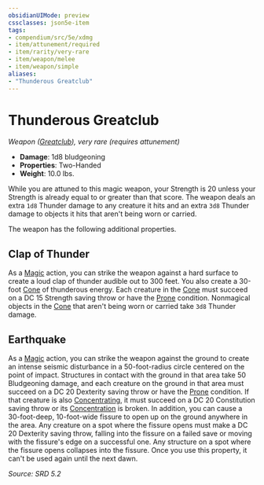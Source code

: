 ```yaml
---
obsidianUIMode: preview
cssclasses: json5e-item
tags:
- compendium/src/5e/xdmg
- item/attunement/required
- item/rarity/very-rare
- item/weapon/melee
- item/weapon/simple
aliases: 
- "Thunderous Greatclub"
---
```

# Thunderous Greatclub
*Weapon ([Greatclub](greatclub-xphb.md)), very rare (requires attunement)*  

- **Damage**: 1d8 bludgeoning
- **Properties**: Two-Handed
- **Weight**: 10.0 lbs.

While you are attuned to this magic weapon, your Strength is 20 unless your Strength is already equal to or greater than that score. The weapon deals an extra `1d8` Thunder damage to any creature it hits and an extra `3d8` Thunder damage to objects it hits that aren't being worn or carried.

The weapon has the following additional properties.

## Clap of Thunder

As a [Magic](actions.md#Magic) action, you can strike the weapon against a hard surface to create a loud clap of thunder audible out to 300 feet. You also create a 30-foot [Cone](cone-area-of-effect-xphb.md) of thunderous energy. Each creature in the [Cone](cone-area-of-effect-xphb.md) must succeed on a DC 15 Strength saving throw or have the [Prone](conditions.md#Prone) condition. Nonmagical objects in the [Cone](cone-area-of-effect-xphb.md) that aren't being worn or carried take `3d8` Thunder damage.

## Earthquake

As a [Magic](actions.md#Magic) action, you can strike the weapon against the ground to create an intense seismic disturbance in a 50-foot-radius circle centered on the point of impact. Structures in contact with the ground in that area take 50 Bludgeoning damage, and each creature on the ground in that area must succeed on a DC 20 Dexterity saving throw or have the [Prone](conditions.md#Prone) condition. If that creature is also [Concentrating](conditions.md#Concentration), it must succeed on a DC 20 Constitution saving throw or its [Concentration](conditions.md#Concentration) is broken. In addition, you can cause a 30-foot-deep, 10-foot-wide fissure to open up on the ground anywhere in the area. Any creature on a spot where the fissure opens must make a DC 20 Dexterity saving throw, falling into the fissure on a failed save or moving with the fissure's edge on a successful one. Any structure on a spot where the fissure opens collapses into the fissure. Once you use this property, it can't be used again until the next dawn.

*Source: SRD 5.2*